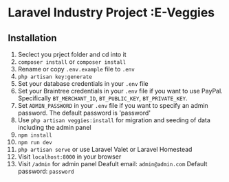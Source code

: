 
# Laravel Industry Project :E-Veggies


## Installation

1. Seclect you prject folder and cd into it
1. `composer install` or `composer install`
1. Rename or copy `.env.example` file to `.env`
1. `php artisan key:generate`
1. Set your database credentials in your `.env` file
1. Set your Braintree credentials in your `.env` file if you want to use PayPal. Specifically `BT_MERCHANT_ID`, `BT_PUBLIC_KEY`, `BT_PRIVATE_KEY`.
1. Set `ADMIN_PASSWORD` in your `.env` file if you want to specify an admin password. The default password is 'password'
1. Use `php artisan veggies:install` for migration and seeding of data including the admin panel
1. `npm install`
1. `npm run dev`
1. `php artisan serve` or use Laravel Valet or Laravel Homestead
1. Visit `localhost:8000` in your browser
1. Visit `/admin`  for admin panel 
   Deafult email: `admin@admin.com` 
   Default password: `password` 


